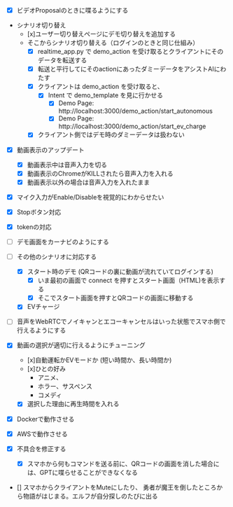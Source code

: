 - [x] ビデオProposalのときに喋るようにする
  
- シナリオ切り替え
  - [x]ユーザー切り替えページにデモ切り替えを追加する
  - そこからシナリオ切り替える（ログインのときと同じ仕組み）
    - [x] realtime_app.py で demo_action を受け取るとクライアントにそのデータを転送する
    - [x] 転送と平行してにそのactionにあったダミーデータをアシストAIにわたす
    - [x] クライアントは demo_action を受け取ると、
      - [x] Intent で demo_template を見に行かせる
        - [x] Demo Page: http://localhost:3000/demo_action/start_autonomous
        - [x] Demo Page: http://localhost:3000/demo_action/start_ev_charge
    - [x] クライアント側ではデモ時のダミーデータは扱わない
- [x] 動画表示のアップデート
  - [x] 動画表示中は音声入力を切る
  - [x] 動画表示のChromeがKILLされたら音声入力を入れる
  - [x] 動画表示以外の場合は音声入力を入れたまま

- [x] マイク入力がEnable/Disableを視覚的にわからせたい
- [x] Stopボタン対応
- [x] tokenの対応
- [ ] デモ画面をカーナビのようにする
- [ ] その他のシナリオに対応する
  - [x] スタート時のデモ (QRコードの裏に動画が流れていてログインする)
    - [x] いま最初の画面で connect を押すとスタート画面（HTML)を表示する
    - [x] そこでスタート画面を押すとQRコードの画面に移動する
  - [x] EVチャージ
- [ ] 音声をWebRTCでノイキャンとエコーキャンセルはいった状態でスマホ側で行えるようにする

- [x] 動画の選択が適切に行えるようにチューニング
  - [x]自動運転かEVモードか (短い時間か、長い時間か)
  - [x]ひとの好み 
    - アニメ、
    - ホラー、サスペンス
    - コメディ
  - [x] 選択した理由に再生時間を入れる

- [x] Dockerで動作させる
- [x] AWSで動作させる
  
- [x] 不具合を修正する
  - [x] スマホから何もコマンドを送る前に、QRコードの画面を消した場合には、GPTに喋らせることができなくなる

- [] スマホからクライアントをMuteにしたり、
勇者が魔王を倒したところから物語がはじまる。エルフが自分探しのたびに出る